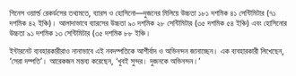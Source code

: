 গিনেস ওয়ার্ল্ড রেকর্ডসের তথ্যমতে, ব্যারস ও হোসিনো—দুজনের মিলিয়ে উচ্চতা ১৮১ দশমিক ৪১ সেন্টিমিটার (৭১ দশমিক ৪২ ইঞ্চি)। আলাদাভাবে ব্যারসের উচ্চতা ৯০ দশমিক ২৮ সেন্টিমিটার (৩৫ দশমিক ৫৪ ইঞ্চি) এবং হোসিনোর উচ্চতা ৯১ দশমিক ১৩ সেন্টিমিটার (৩৫ দশমিক ৮৮ ইঞ্চি।

ইন্টারনেট ব্যবহারকারীরাও নানাভাবে এই নবদম্পতিকে আশীর্বাদ ও অভিনন্দন জানাচ্ছেন। এক ব্যবহারকারী লিখেছেন, ‘সেরা দম্পতি’। আরেকজন মন্তব্য করেছেন, ‘খুবই সুন্দর। দুজনকে অভিনন্দন।’

